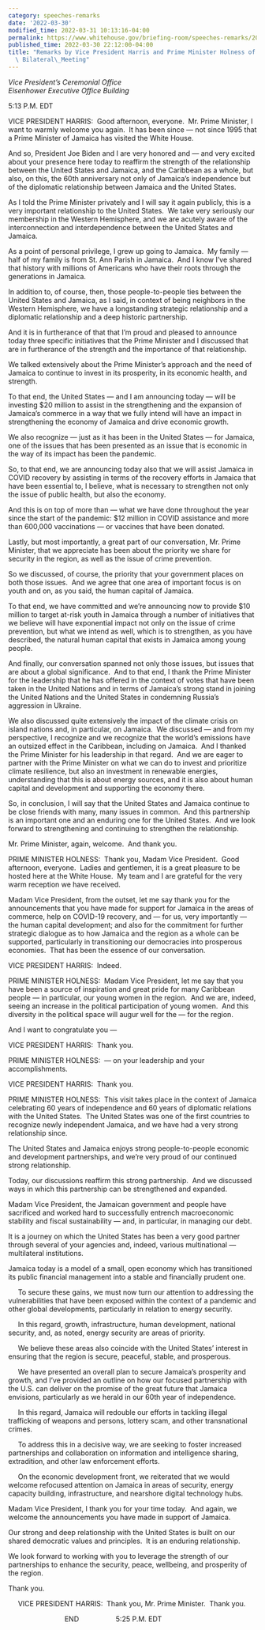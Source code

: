 ```yaml
---
category: speeches-remarks
date: '2022-03-30'
modified_time: 2022-03-31 10:13:16-04:00
permalink: https://www.whitehouse.gov/briefing-room/speeches-remarks/2022/03/30/remarks-by-vice-president-harris-and-prime-minister-holness-of-jamaica-after-bilateral-meeting/
published_time: 2022-03-30 22:12:00-04:00
title: "Remarks by Vice President Harris and Prime Minister Holness of Jamaica After\
  \ Bilateral\_Meeting"
---
```

 
*Vice President’s Ceremonial Office  
Eisenhower Executive Office Building*

5:13 P.M. EDT  
  
VICE PRESIDENT HARRIS:  Good afternoon, everyone.  Mr. Prime Minister, I
want to warmly welcome you again.  It has been since — not since 1995
that a Prime Minister of Jamaica has visited the White House.   
  
And so, President Joe Biden and I are very honored and — and very
excited about your presence here today to reaffirm the strength of the
relationship between the United States and Jamaica, and the Caribbean as
a whole, but also, on this, the 60th anniversary not only of Jamaica’s
independence but of the diplomatic relationship between Jamaica and the
United States.   
  
As I told the Prime Minister privately and I will say it again publicly,
this is a very important relationship to the United States.  We take
very seriously our membership in the Western Hemisphere, and we are
acutely aware of the interconnection and interdependence between the
United States and Jamaica.   
  
As a point of personal privilege, I grew up going to Jamaica.  My family
— half of my family is from St. Ann Parish in Jamaica.  And I know I’ve
shared that history with millions of Americans who have their roots
through the generations in Jamaica.  
  
In addition to, of course, then, those people-to-people ties between the
United States and Jamaica, as I said, in context of being neighbors in
the Western Hemisphere, we have a longstanding strategic relationship
and a diplomatic relationship and a deep historic partnership.   
  
And it is in furtherance of that that I’m proud and pleased to announce
today three specific initiatives that the Prime Minister and I discussed
that are in furtherance of the strength and the importance of that
relationship.   
  
We talked extensively about the Prime Minister’s approach and the need
of Jamaica to continue to invest in its prosperity, in its economic
health, and strength.   
  
To that end, the United States — and I am announcing today — will be
investing $20 million to assist in the strengthening and the expansion
of Jamaica’s commerce in a way that we fully intend will have an impact
in strengthening the economy of Jamaica and drive economic growth.   
  
We also recognize — just as it has been in the United States — for
Jamaica, one of the issues that has been presented as an issue that is
economic in the way of its impact has been the pandemic.   
  
So, to that end, we are announcing today also that we will assist
Jamaica in COVID recovery by assisting in terms of the recovery efforts
in Jamaica that have been essential to, I believe, what is necessary to
strengthen not only the issue of public health, but also the economy.   
  
And this is on top of more than — what we have done throughout the year
since the start of the pandemic: $12 million in COVID assistance and
more than 600,000 vaccinations — or vaccines that have been donated.   
  
Lastly, but most importantly, a great part of our conversation, Mr.
Prime Minister, that we appreciate has been about the priority we share
for security in the region, as well as the issue of crime prevention.   
  
So we discussed, of course, the priority that your government places on
both those issues.  And we agree that one area of important focus is on
youth and on, as you said, the human capital of Jamaica.   
  
To that end, we have committed and we’re announcing now to provide $10
million to target at-risk youth in Jamaica through a number of
initiatives that we believe will have exponential impact not only on the
issue of crime prevention, but what we intend as well, which is to
strengthen, as you have described, the natural human capital that exists
in Jamaica among young people.  
  
And finally, our conversation spanned not only those issues, but issues
that are about a global significance.  And to that end, I thank the
Prime Minister for the leadership that he has offered in the context of
votes that have been taken in the United Nations and in terms of
Jamaica’s strong stand in joining the United Nations and the United
States in condemning Russia’s aggression in Ukraine.   
  
We also discussed quite extensively the impact of the climate crisis on
island nations and, in particular, on Jamaica.  We discussed — and from
my perspective, I recognize and we recognize that the world’s emissions
have an outsized effect in the Caribbean, including on Jamaica.  And I
thanked the Prime Minister for his leadership in that regard.  And we
are eager to partner with the Prime Minister on what we can do to invest
and prioritize climate resilience, but also an investment in renewable
energies, understanding that this is about energy sources, and it is
also about human capital and development and supporting the economy
there.   
  
So, in conclusion, I will say that the United States and Jamaica
continue to be close friends with many, many issues in common.  And this
partnership is an important one and an enduring one for the United
States.  And we look forward to strengthening and continuing to
strengthen the relationship.   
  
Mr. Prime Minister, again, welcome.  And thank you.  
  
PRIME MINISTER HOLNESS:  Thank you, Madam Vice President.  Good
afternoon, everyone.  Ladies and gentlemen, it is a great pleasure to be
hosted here at the White House.  My team and I are grateful for the very
warm reception we have received.   
  
Madam Vice President, from the outset, let me say thank you for the
announcements that you have made for support for Jamaica in the areas of
commerce, help on COVID-19 recovery, and — for us, very importantly —
the human capital development; and also for the commitment for further
strategic dialogue as to how Jamaica and the region as a whole can be
supported, particularly in transitioning our democracies into prosperous
economies.  That has been the essence of our conversation.   
  
VICE PRESIDENT HARRIS:  Indeed.  
  
PRIME MINISTER HOLNESS:  Madam Vice President, let me say that you have
been a source of inspiration and great pride for many Caribbean people —
in particular, our young women in the region.  And we are, indeed,
seeing an increase in the political participation of young women.  And
this diversity in the political space will augur well for the — for the
region.   
  
And I want to congratulate you —  
  
VICE PRESIDENT HARRIS:  Thank you.    
  
PRIME MINISTER HOLNESS:  — on your leadership and your
accomplishments.   
  
VICE PRESIDENT HARRIS:  Thank you.    
  
PRIME MINISTER HOLNESS:  This visit takes place in the context of
Jamaica celebrating 60 years of independence and 60 years of diplomatic
relations with the United States.  The United States was one of the
first countries to recognize newly independent Jamaica, and we have had
a very strong relationship since.  
  
The United States and Jamaica enjoys strong people-to-people economic
and development partnerships, and we’re very proud of our continued
strong relationship.   
  
Today, our discussions reaffirm this strong partnership.  And we
discussed ways in which this partnership can be strengthened and
expanded.   
  
Madam Vice President, the Jamaican government and people have sacrificed
and worked hard to successfully entrench macroeconomic stability and
fiscal sustainability — and, in particular, in managing our debt.   
  
It is a journey on which the United States has been a very good partner
through several of your agencies and, indeed, various multinational —
multilateral institutions.   
  
Jamaica today is a model of a small, open economy which has transitioned
its public financial management into a stable and financially prudent
one.

     To secure these gains, we must now turn our attention to addressing
the vulnerabilities that have been exposed within the context of a
pandemic and other global developments, particularly in relation to
energy security.

     In this regard, growth, infrastructure, human development, national
security, and, as noted, energy security are areas of priority.

     We believe these areas also coincide with the United States’
interest in ensuring that the region is secure, peaceful, stable, and
prosperous.

     We have presented an overall plan to secure Jamaica’s prosperity
and growth, and I’ve provided an outline on how our focused partnership
with the U.S. can deliver on the promise of the great future that
Jamaica envisions, particularly as we herald in our 60th year of
independence.

     In this regard, Jamaica will redouble our efforts in tackling
illegal trafficking of weapons and persons, lottery scam, and other
transnational crimes.

     To address this in a decisive way, we are seeking to foster
increased partnerships and collaboration on information and intelligence
sharing, extradition, and other law enforcement efforts.

     On the economic development front, we reiterated that we would
welcome refocused attention on Jamaica in areas of security, energy
capacity building, infrastructure, and nearshore digital technology
hubs.

Madam Vice President, I thank you for your time today.  And again, we
welcome the announcements you have made in support of Jamaica.

Our strong and deep relationship with the United States is built on our
shared democratic values and principles.  It is an enduring
relationship.

We look forward to working with you to leverage the strength of our
partnerships to enhance the security, peace, wellbeing, and prosperity
of the region.

Thank you.

     VICE PRESIDENT HARRIS:  Thank you, Mr. Prime Minister.  Thank you. 

                             END                   5:25 P.M. EDT

